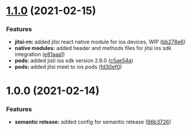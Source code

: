 # [1.1.0](https://github.com/Allmacamo/callin/compare/v1.0.0...v1.1.0) (2021-02-15)


### Features

* **jitsi-rn:** added jitsi react native module for ios devices, WIP ([bb278e6](https://github.com/Allmacamo/callin/commit/bb278e61434b1e393ac5d3d68f8daae197af917b))
* **native modules:** added header and methods files for jitsi ios sdk integration ([e81aaa1](https://github.com/Allmacamo/callin/commit/e81aaa16dc4942ab2247041eb3b961a4f8f5e700))
* **pods:** added jisti ios sdk version 2.6.0 ([c5ae54a](https://github.com/Allmacamo/callin/commit/c5ae54a572af801c07ada4420e13c8b5d4b4c5be))
* **pods:** added jitsi meet to ios pods ([fd30ef0](https://github.com/Allmacamo/callin/commit/fd30ef0df5341b486e2785aacc57a3320121f22a))

# 1.0.0 (2021-02-14)


### Features

* **semantic release:** added config for semantic release ([66b3726](https://github.com/Allmacamo/callin/commit/66b37261b41dae09957d0dab8ad3b218f2fb99a7))
